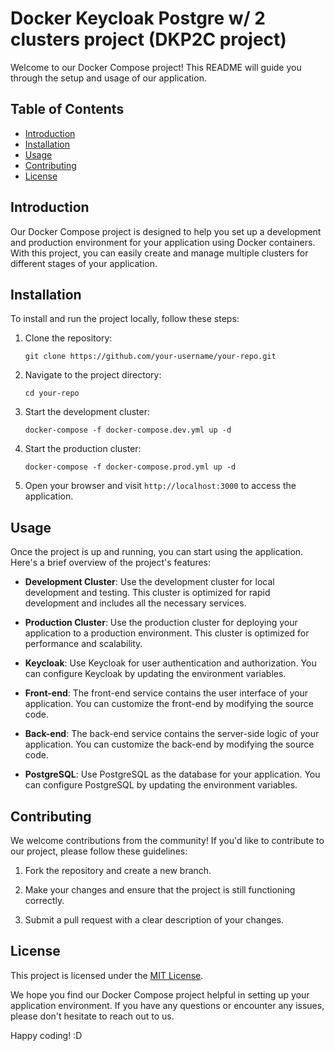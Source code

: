 # Docker Keycloak Postgre w/ 2 clusters project (DKP2C project)

Welcome to our Docker Compose project! This README will guide you through the setup and usage of our application.

## Table of Contents
- [Introduction](#introduction)
- [Installation](#installation)
- [Usage](#usage)
- [Contributing](#contributing)
- [License](#license)

## Introduction
Our Docker Compose project is designed to help you set up a development and production environment for your application using Docker containers. With this project, you can easily create and manage multiple clusters for different stages of your application.

## Installation
To install and run the project locally, follow these steps:

1. Clone the repository:
    ```
    git clone https://github.com/your-username/your-repo.git
    ```

2. Navigate to the project directory:
    ```
    cd your-repo
    ```

3. Start the development cluster:
    ```
    docker-compose -f docker-compose.dev.yml up -d
    ```

4. Start the production cluster:
    ```
    docker-compose -f docker-compose.prod.yml up -d
    ```

5. Open your browser and visit `http://localhost:3000` to access the application.

## Usage
Once the project is up and running, you can start using the application. Here's a brief overview of the project's features:

- **Development Cluster**: Use the development cluster for local development and testing. This cluster is optimized for rapid development and includes all the necessary services.

- **Production Cluster**: Use the production cluster for deploying your application to a production environment. This cluster is optimized for performance and scalability.

- **Keycloak**: Use Keycloak for user authentication and authorization. You can configure Keycloak by updating the environment variables.

- **Front-end**: The front-end service contains the user interface of your application. You can customize the front-end by modifying the source code.

- **Back-end**: The back-end service contains the server-side logic of your application. You can customize the back-end by modifying the source code.

- **PostgreSQL**: Use PostgreSQL as the database for your application. You can configure PostgreSQL by updating the environment variables.

## Contributing
We welcome contributions from the community! If you'd like to contribute to our project, please follow these guidelines:

1. Fork the repository and create a new branch.

2. Make your changes and ensure that the project is still functioning correctly.

3. Submit a pull request with a clear description of your changes.


## License
This project is licensed under the [MIT License](LICENSE).

We hope you find our Docker Compose project helpful in setting up your application environment. If you have any questions or encounter any issues, please don't hesitate to reach out to us.

Happy coding! :D